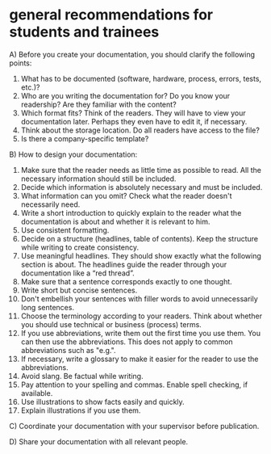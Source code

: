 # general recommendations for students and trainees

A) Before you create your documentation, you should clarify the following points:

1. What has to be documented (software, hardware, process, errors, tests, etc.)?
2. Who are you writing the documentation for? Do you know your readership? Are they familiar with the content?
3. Which format fits? Think of the readers. They will have to view your documentation later. Perhaps they even have to edit it, if necessary.
4. Think about the storage location. Do all readers have access to the file?
5. Is there a company-specific template?

B) How to design your documentation:

1. Make sure that the reader needs as little time as possible to read. All the necessary information should still be included.
2. Decide which information is absolutely necessary and must be included.
3. What information can you omit? Check what the reader doesn't necessarily need.
4. Write a short introduction to quickly explain to the reader what the documentation is about and whether it is relevant to him.
5. Use consistent formatting.
6. Decide on a structure (headlines, table of contents). Keep the structure while writing to create consistency.
7. Use meaningful headlines. They should show exactly what the following section is about. The headlines guide the reader through your documentation like a “red thread”.
8. Make sure that a sentence corresponds exactly to one thought.
9. Write short but concise sentences.
10. Don't embellish your sentences with filler words to avoid unnecessarily long sentences.
11. Choose the terminology according to your readers. Think about whether you should use technical or business (process) terms.
12. If you use abbreviations, write them out the first time you use them. You can then use the abbreviations. This does not apply to common abbreviations such as "e.g.". 
13. If necessary, write a glossary to make it easier for the reader to use the abbreviations.
14. Avoid slang. Be factual while writing.
15. Pay attention to your spelling and commas. Enable spell checking, if available.
16. Use illustrations to show facts easily and quickly.
17. Explain illustrations if you use them.

C) Coordinate your documentation with your supervisor before publication.

D) Share your documentation with all relevant people.
